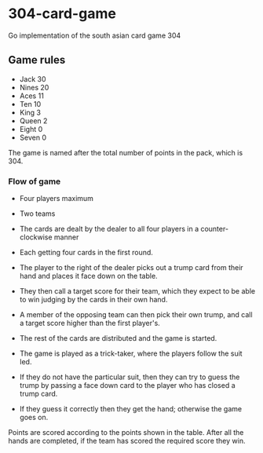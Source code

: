 # 304-card-game
Go implementation of the south asian card game 304

## Game rules
* Jack 30
* Nines 20
* Aces 11
* Ten 10
* King 3
* Queen 2
* Eight 0 
* Seven 0

The game is named after the total number of points in the pack, which is 304.

### Flow of game
* Four players maximum
* Two teams 
* The cards are dealt by the dealer to all four players in a counter-clockwise manner
* Each getting four cards in the first round.
* The player to the right of the dealer picks out a trump card from their hand and places it face down on the table.
* They then call a target score for their team, which they expect to be able to win judging by the cards in their own hand.
* A member of the opposing team can then pick their own trump, and call a target score higher than the first player's.
* The rest of the cards are distributed and the game is started.

* The game is played as a trick-taker, where the players follow the suit led.
* If they do not have the particular suit, then they can try to guess the trump by passing a face down card to the player who has closed a trump card. 
* If they guess it correctly then they get the hand; otherwise the game goes on.

Points are scored according to the points shown in the table. After all the hands are completed, if the team has scored the required score they win.